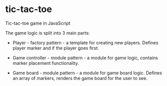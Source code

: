 # tic-tac-toe
Tic-tac-toe game in JavaScript

The game logic is split into 3 main parts:
- Player - factory pattern - a template for creating new players.
Defines player marker and if the player goes first.

- Game controller - module pattern - a module for game logic,
contains marker placement functionality.

- Game board - module pattern - a module for game board logic. 
Defines an array of markers, renders the game board for the user
to see.
